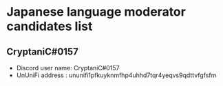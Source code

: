 # Japanese language moderator candidates list
## CryptaniC#0157

- Discord user name: CryptaniC#0157
- UnUniFi address : ununifi1pfkuyknmfhp4uhhd7tqr4yeqvs9qdttvfgfsfm
